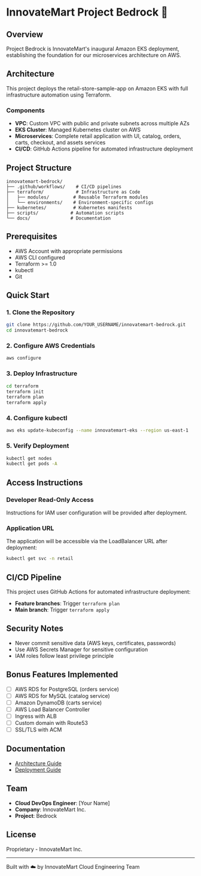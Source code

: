 # InnovateMart Project Bedrock 🚀

## Overview
Project Bedrock is InnovateMart's inaugural Amazon EKS deployment, establishing the foundation for our microservices architecture on AWS.

## Architecture
This project deploys the retail-store-sample-app on Amazon EKS with full infrastructure automation using Terraform.

### Components
- **VPC**: Custom VPC with public and private subnets across multiple AZs
- **EKS Cluster**: Managed Kubernetes cluster on AWS
- **Microservices**: Complete retail application with UI, catalog, orders, carts, checkout, and assets services
- **CI/CD**: GitHub Actions pipeline for automated infrastructure deployment

## Project Structure
```
innovatemart-bedrock/
├── .github/workflows/    # CI/CD pipelines
├── terraform/            # Infrastructure as Code
│   ├── modules/         # Reusable Terraform modules
│   └── environments/    # Environment-specific configs
├── kubernetes/          # Kubernetes manifests
├── scripts/            # Automation scripts
└── docs/               # Documentation
```

## Prerequisites
- AWS Account with appropriate permissions
- AWS CLI configured
- Terraform >= 1.0
- kubectl
- Git

## Quick Start

### 1. Clone the Repository
```bash
git clone https://github.com/YOUR_USERNAME/innovatemart-bedrock.git
cd innovatemart-bedrock
```

### 2. Configure AWS Credentials
```bash
aws configure
```

### 3. Deploy Infrastructure
```bash
cd terraform
terraform init
terraform plan
terraform apply
```

### 4. Configure kubectl
```bash
aws eks update-kubeconfig --name innovatemart-eks --region us-east-1
```

### 5. Verify Deployment
```bash
kubectl get nodes
kubectl get pods -A
```

## Access Instructions

### Developer Read-Only Access
Instructions for IAM user configuration will be provided after deployment.

### Application URL
The application will be accessible via the LoadBalancer URL after deployment:
```bash
kubectl get svc -n retail
```

## CI/CD Pipeline

This project uses GitHub Actions for automated infrastructure deployment:
- **Feature branches**: Trigger `terraform plan`
- **Main branch**: Trigger `terraform apply`

## Security Notes
- Never commit sensitive data (AWS keys, certificates, passwords)
- Use AWS Secrets Manager for sensitive configuration
- IAM roles follow least privilege principle

## Bonus Features Implemented
- [ ] AWS RDS for PostgreSQL (orders service)
- [ ] AWS RDS for MySQL (catalog service)
- [ ] Amazon DynamoDB (carts service)
- [ ] AWS Load Balancer Controller
- [ ] Ingress with ALB
- [ ] Custom domain with Route53
- [ ] SSL/TLS with ACM

## Documentation
- [Architecture Guide](docs/architecture.md)
- [Deployment Guide](docs/deployment.md)

## Team
- **Cloud DevOps Engineer**: [Your Name]
- **Company**: InnovateMart Inc.
- **Project**: Bedrock

## License
Proprietary - InnovateMart Inc.

---
Built with ☁️ by InnovateMart Cloud Engineering Team

